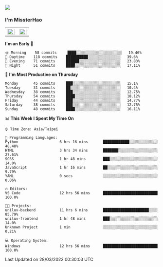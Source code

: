 ![](https://komarev.com/ghpvc/?username=MissterHao&color=ff69b4)

### I'm MissterHao


<!-- Readme stats -->
<!-- https://github.com/anuraghazra/github-readme-stats -->
<table>
<tr>
    <td valign="top" width="50%">
    <img src="https://github-readme-stats.vercel.app/api?username=MissterHao&hide_border=true&show_icons=true&locale=en" align="left" style="width: 100%" />
    </td>
    <td valign="top" width="50%">
    <img src="https://github-readme-stats.vercel.app/api/top-langs?username=MissterHao&hide_border=true&show_icons=true&locale=en&layout=compact" align="left" style="width: 100%" />
    </td>
</tr>
</table>  


<!--START_SECTION:waka-->
**I'm an Early 🐤** 

```text
🌞 Morning    58 commits     ████░░░░░░░░░░░░░░░░░░░░░   19.46% 
🌆 Daytime    118 commits    ██████████░░░░░░░░░░░░░░░   39.6% 
🌃 Evening    71 commits     ██████░░░░░░░░░░░░░░░░░░░   23.83% 
🌙 Night      51 commits     ████░░░░░░░░░░░░░░░░░░░░░   17.11%

```
📅 **I'm Most Productive on Thursday** 

```text
Monday       45 commits     ███░░░░░░░░░░░░░░░░░░░░░░   15.1% 
Tuesday      31 commits     ██░░░░░░░░░░░░░░░░░░░░░░░   10.4% 
Wednesday    38 commits     ███░░░░░░░░░░░░░░░░░░░░░░   12.75% 
Thursday     54 commits     ████░░░░░░░░░░░░░░░░░░░░░   18.12% 
Friday       44 commits     ███░░░░░░░░░░░░░░░░░░░░░░   14.77% 
Saturday     38 commits     ███░░░░░░░░░░░░░░░░░░░░░░   12.75% 
Sunday       48 commits     ████░░░░░░░░░░░░░░░░░░░░░   16.11%

```


📊 **This Week I Spent My Time On** 

```text
⌚︎ Time Zone: Asia/Taipei

💬 Programming Languages: 
Python                   6 hrs 16 mins       ████████████░░░░░░░░░░░░░   48.48% 
HTML                     3 hrs 34 mins       ███████░░░░░░░░░░░░░░░░░░   27.61% 
SCSS                     1 hr 48 mins        ███░░░░░░░░░░░░░░░░░░░░░░   14.0% 
JavaScript               1 hr 16 mins        ██░░░░░░░░░░░░░░░░░░░░░░░   9.79% 
YAML                     0 secs              ░░░░░░░░░░░░░░░░░░░░░░░░░   0.06%

🔥 Editors: 
VS Code                  12 hrs 56 mins      █████████████████████████   100.0%

🐱‍💻 Projects: 
uniluv-backend           11 hrs 6 mins       █████████████████████░░░░   85.79% 
uniluv-frontend          1 hr 48 mins        ███░░░░░░░░░░░░░░░░░░░░░░   14.0% 
Unknown Project          1 min               ░░░░░░░░░░░░░░░░░░░░░░░░░   0.21%

💻 Operating System: 
Windows                  12 hrs 56 mins      █████████████████████████   100.0%

```


 Last Updated on 28/03/2022 00:30:03 UTC
<!--END_SECTION:waka-->

<!--
**MissterHao/MissterHao** is a ✨ _special_ ✨ repository because its `README.md` (this file) appears on your GitHub profile.

Here are some ideas to get you started:

- 🔭 I’m currently working on ...
- 🌱 I’m currently learning ...
- 👯 I’m looking to collaborate on ...
- 🤔 I’m looking for help with ...
- 💬 Ask me about ...
- 📫 How to reach me: ...
- 😄 Pronouns: ...
- ⚡ Fun fact: ...
-->

